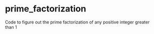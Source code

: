 # prime_factorization
Code to figure out the prime factorization of any positive integer greater than 1
